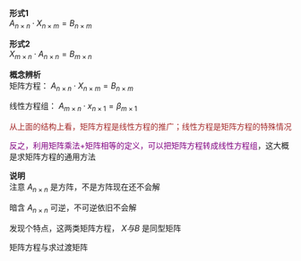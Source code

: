 **形式1**    
 $A_{n\times n}\cdot X_{n\times m}    
=B_{n\times m}$     
    
**形式2**    
 $X_{m\times n}\cdot A_{n\times n}    
=B_{m\times n}$     
    
**概念辨析**    
矩阵方程： $A_{n\times n}\cdot X_{n\times m}    
=B_{n\times m}$     
    
线性方程组： $A_{m\times n}\cdot x_{n\times 1}    
=\beta_{m\times 1}$     
    
<font color=brown>从上面的结构上看，矩阵方程是线性方程的推广；线性方程是矩阵方程的特殊情况</font>    
    
<font color=purple>反之，利用矩阵乘法+矩阵相等的定义，可以把矩阵方程转成线性方程组</font>，这大概是求矩阵方程的通用方法    
    
**说明**    
注意 $A_{n\times n}$ 是方阵，不是方阵现在还不会解    
    
暗含 $A_{n\times n}$ 可逆，不可逆依旧不会解    
    
发现个特点，这两类矩阵方程， $X与B$ 是同型矩阵    
    
矩阵方程与求过渡矩阵    

